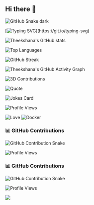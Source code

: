 ## Hi there 👋

![GitHub Snake dark](https://raw.githubusercontent.com/tdineth/tdineth/output/github-contribution-grid-snake-dark.svg)

[![Typing SVG](https://readme-typing-svg.herokuapp.com?font=Fira+Code&duration=2500&pause=1000&color=00F7EF&width=435&lines=Hey+there!+👋;I'm+Theekshana+Dineth;A+Computer+Engineering+Student;I+❤️+AI,ML!)](https://git.io/typing-svg)

![Theekshana's GitHub stats](https://github-readme-stats.vercel.app/api?username=tdineth&show_icons=true&theme=tokyonight&count_private=true)

![Top Languages](https://github-readme-stats.vercel.app/api/top-langs/?username=tdineth&layout=compact&theme=tokyonight)

![GitHub Streak](https://streak-stats.demolab.com/?user=tdineth&theme=radical)


![Theekshana's GitHub Activity Graph](https://github-readme-activity-graph.vercel.app/graph?username=tdineth&theme=tokyo-night)

![3D Contributions](./profile-3d-contrib/profile-night-rainbow.svg)

![Quote](https://quotes-github-readme.vercel.app/api?type=horizontal&theme=radical)


![Jokes Card](https://readme-jokes.vercel.app/api)

![Profile Views](https://komarev.com/ghpvc/?username=tdineth&color=blueviolet&style=flat-square)

![Love](https://img.shields.io/badge/❤️-AI-blue)
![Docker](https://img.shields.io/badge/Docker-🐳-informational)

### 📊 GitHub Contributions

<picture>
  <source media="(prefers-color-scheme: dark)" srcset="https://tdineth.github.io/tdineth/dist/github-contribution-grid-snake-dark.svg" />
  <source media="(prefers-color-scheme: light)" srcset="https://tdineth.github.io/tdineth/dist/github-contribution-grid-snake.svg" />
  <img alt="GitHub Contribution Snake" src="github-snake.svg" />
</picture>

<!-- <p>
    <img align="center"
        src="https://github-readme-stats.vercel.app/api/top-langs?username=tdineth&show_icons=true&locale=en&layout=compact"
        alt="tdineth" />
</p> -->

<p align="left">
    <img src="https://komarev.com/ghpvc/?username=tdineth&label=Profile%20Views&color=blue&style=flat-square" alt="Profile Views" />
</p>

### 📊 GitHub Contributions

<picture>
  <source media="(prefers-color-scheme: dark)" srcset="https://nuwanj.github.io/NuwanJ/dist/github-contribution-grid-snake-dark.svg" />
  <source media="(prefers-color-scheme: light)" srcset="https://nuwanj.github.io/NuwanJ//dist/github-contribution-grid-snake.svg" />
  <img alt="GitHub Contribution Snake" src="github-snake.svg" />
</picture>

<!-- <p>
    <img align="center"
        src="https://github-readme-stats.vercel.app/api/top-langs?username=nuwanj&show_icons=true&locale=en&layout=compact"
        alt="nuwanj" />
</p> -->

<p align="left">
    <img src="https://komarev.com/ghpvc/?username=nuwanj&label=Profile%20Views&color=blue&style=flat-square" alt="Profile Views" />
</p>

![](https://hit.yhype.me/github/profile?user_id=196496853)
